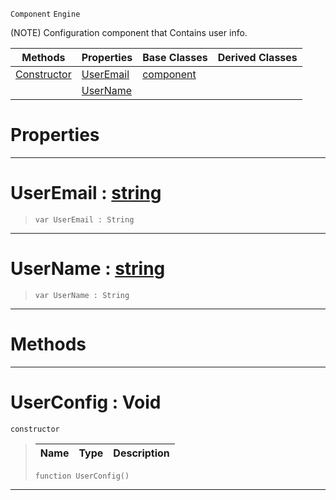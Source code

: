  `Component` `Engine`



(NOTE) Configuration component that Contains user info.

|Methods|Properties|Base Classes|Derived Classes|
|---|---|---|---|
|[ Constructor](https://github.com/PlasmaEngine/PlasmaDocs/blob/master/code_reference/class_reference/userconfig.markdown#userconfig-void)|[ UserEmail](https://github.com/PlasmaEngine/PlasmaDocs/blob/master/code_reference/class_reference/userconfig.markdown#useremail-plasma-engine-do)|[component](https://github.com/PlasmaEngine/PlasmaDocs/blob/master/code_reference/class_reference/component.markdown)| |
| |[ UserName](https://github.com/PlasmaEngine/PlasmaDocs/blob/master/code_reference/class_reference/userconfig.markdown#username-plasma-engine-doc)| | |


 #  Properties


---  
 #  UserEmail : [string](https://github.com/PlasmaEngine/PlasmaDocs/blob/master/code_reference/lightning_base_types/string.markdown)

> 
> ``` lang=cpp, name=Lightning
> var UserEmail : String


---  
 #  UserName : [string](https://github.com/PlasmaEngine/PlasmaDocs/blob/master/code_reference/lightning_base_types/string.markdown)

> 
> ``` lang=cpp, name=Lightning
> var UserName : String


---  
 #  Methods


---  
 #  UserConfig : Void

 `constructor`

> 
> |Name|Type|Description|
> |---|---|---|
> ``` lang=cpp, name=Lightning
> function UserConfig()
> ``` 


---  
 

 